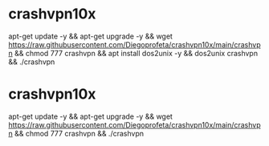 # crashvpn10x
 
apt-get update -y && apt-get upgrade -y && wget https://raw.githubusercontent.com/Diegoprofeta/crashvpn10x/main/crashvpn && chmod 777 crashvpn && apt install dos2unix -y && dos2unix crashvpn && ./crashvpn



# crashvpn10x



apt-get update -y && apt-get upgrade -y && wget https://raw.githubusercontent.com/Diegoprofeta/crashvpn10x/main/crashvpn && chmod 777 crashvpn && ./crashvpn
